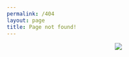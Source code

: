 ```yaml
---
permalink: /404
layout: page
title: Page not found!
---
```


<p align="center">
  <img src="https://i.giphy.com/media/H7wajFPnZGdRWaQeu0/giphy.webp">
</p>

